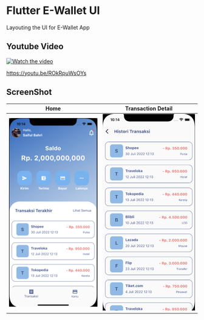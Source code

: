 # Flutter E-Wallet UI

Layouting the UI for E-Wallet App

## Youtube Video

[![Watch the video](https://img.youtube.com/vi/ROkRpuWsOYs/sddefault.jpg)](https://youtu.be/ROkRpuWsOYs)

https://youtu.be/ROkRpuWsOYs


## ScreenShot

| Home        | Transaction Detail    |
|--------------|-----------|
| <img src="img1.png" width="300"/> | <img src="im2.png" width="300"/>      |



